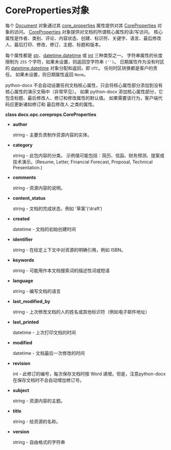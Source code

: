 # CoreProperties对象

[Document]: ../api/document.md
[CoreProperties]: ../api/document_core_properties.md
[str]: https://docs.python.org/3/library/stdtypes.html#str
[datetime.datetime]: https://docs.python.org/3/library/datetime.html#datetime.datetime
[int]: https://docs.python.org/3/library/functions.html#int
[core_properties]: ../api/document.md#core_properties

每个 [Document] 对象通过其 [core_properties] 属性提供对其 [CoreProperties] 对象的访问。 [CoreProperties] 对象提供对文档的所谓核心属性的读/写访问。 核心属性是作者、类别、评论、内容状态、创建、标识符、关键字、语言、最后修改人、最后打印、修改、修订、主题、标题和版本。

每个属性都是 [str]、[datetime.datetime] 或 [int] 三种类型之一。 字符串属性的长度限制为 `255` 个字符，如果未设置，则返回空字符串 `('')`。 日期属性作为没有时区的 [datetime.datetime] 对象分配和返回，即 `UTC`。 任何时区转换都是客户的责任。 如果未设置，则日期属性返回 `None`。

python-docx 不会自动设置任何文档核心属性，只会将核心属性部分添加到没有核心属性的演示文稿中（非常罕见）。 如果 python-docx 添加核心属性部分，它包含标题、最后修改人、修订和修改属性的默认值。 如果需要该行为，客户端代码应更新诸如修订和 最后修改人 之类的属性。

**class docx.opc.coreprops.CoreProperties**

- **author**

    string - 主要负责制作资源内容的实体。

- **category**

    string - 此包内容的分类。 示例值可能包括：简历、信函、财务预测、提案或技术演示。(Resume, Letter, Financial Forecast, Proposal, Technical Presentation.)

- **comments**

    string - 资源内容的说明。

- **content_status**

    string - 文档的完成状态，例如 '草案'(‘draft’)

- **created**

    datetime - 文档的初始创建时间

- **identifier**

    string - 在给定上下文中对资源的明确引用，例如 ISBN。

- **keywords**

    string - 可能用作本文档搜索词的描述性词或短语

- **language**

    string - 编写文档的语言

- **last_modified_by**

    string - 上次修改文档的人的姓名或其他标识符（例如电子邮件地址）

- **last_printed**

    datetime - 上次打印文档的时间

- **modified**

    datetime - 文档最后一次修改的时间

- **revision**

    int - 此修订的编号，每次保存文档时按 Word 递增。但是，注意python-docx在保存文档时不会自动增加修订号。

- **subject**

    string - 资源内容的主题。

- **title**

    string - 给资源的名称。

- **version**

    string - 自由格式的字符串
